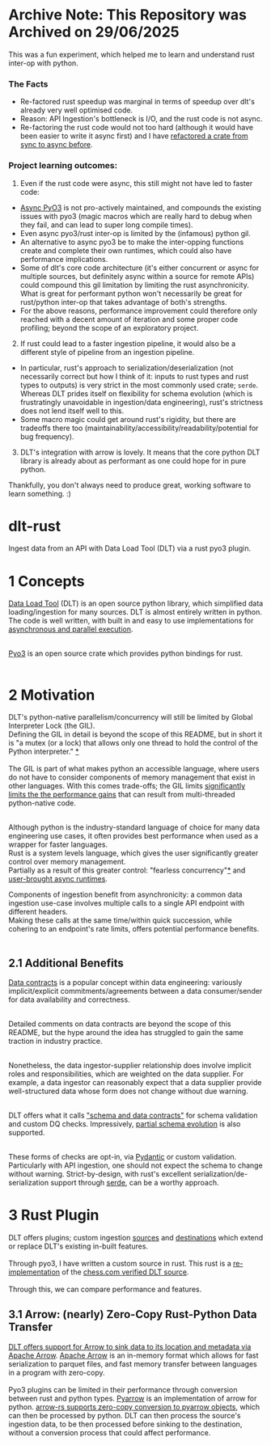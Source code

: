 # Archive Note: This Repository was Archived on 29/06/2025
This was a fun experiment, which helped me to learn and understand rust inter-op with python.

### The Facts
* Re-factored rust speedup was marginal in terms of speedup over dlt's already very well optimised code.
* Reason: API Ingestion's bottleneck is I/O, and the rust code is not async.
* Re-factoring the rust code would not too hard (although it would have been easier to write it async first) and I have [refactored a crate from sync to async before](https://github.com/maxwellflitton/dockpack/pull/11).

### Project learning outcomes:
1. Even if the rust code were async, this still might not have led to faster code:
  * [Async PyO3](https://github.com/PyO3/pyo3-async-runtimes) is not pro-actively maintained, and compounds the existing issues with pyo3 (magic macros which are really hard to debug when they fail, and can lead to super long compile times).
  * Even async pyo3/rust inter-op is limited by the (infamous) python gil.
  * An alternative to async pyo3 be to make the inter-opping functions create and complete their own runtimes, which could also have performance implications.
  * Some of dlt's core code architecture (it's either concurrent or async for multiple sources, but definitely async within a source for remote APIs) could compound this gil limitation by limiting the rust asynchronicity. What is great for performant python won't necessarily be great for rust/python inter-op that takes advantage of both's strengths.
* For the above reasons, performance improvement could therefore only reached with a decent amount of iteration and some proper code profiling; beyond the scope of an exploratory project.

2. If rust could lead to a faster ingestion pipeline, it would also be a different style of pipeline from an ingestion pipeline.
* In particular, rust's approach to serialization/deserialization (not necessarily correct but how I think of it: inputs to rust types and rust types to outputs) is very strict in the most commonly used crate; `serde`. Whereas DLT prides itself on flexibility for schema evolution (which is frustratingly unavoidable in ingestion/data engineering), rust's strictness does not lend itself well to this.
* Some macro magic could get around rust's rigidity, but there are tradeoffs there too (maintainability/accessibility/readability/potential for bug frequency).

3. DLT's integration with arrow is lovely. It means that the core python DLT library is already about as performant as one could hope for in pure python.

Thankfully, you don't always need to produce great, working software to learn something. :)

# dlt-rust
Ingest data from an API with Data Load Tool (DLT) via a rust pyo3 plugin.

# 1 Concepts
[Data Load Tool](https://github.com/dlt-hub/dlt) (DLT) is an open source python library, which simplified data loading/ingestion for many sources. DLT is almost entirely written in python. The code is well written, with built in and easy to use implementations for [asynchronous and parallel execution](https://dlthub.com/docs/reference/performance/#parallelism-within-a-pipeline).<br><br>

[Pyo3](https://github.com/PyO3/pyo3) is an open source crate which provides python bindings for rust.<br><br>


# 2 Motivation
DLT's python-native parallelism/concurrency will still be limited by Global Interpreter Lock (the GIL).<br>
Defining the GIL in detail is beyond the scope of this README, but in short it is "a mutex (or a lock) that allows only one thread to hold the control of the Python interpreter." [*](https://realpython.com/python-gil/)<br><br>
The GIL is part of what makes python an accessible language, where users do not have to consider components of memory management that exist in other languages.
With this comes trade-offs; the GIL limits [significantly limits the the performance gains](https://realpython.com/python-gil/#the-impact-on-multi-threaded-python-programs) that can result from multi-threaded python-native code.<br><br>

Although python is the industry-standard language of choice for many data engineering use cases, it often provides best performance when used as a wrapper for faster languages.<br>Rust is a system levels language, which gives the user significantly greater control over memory management.<br>
Partially as a result of this greater control: "fearless concurrency"[*](https://doc.rust-lang.org/book/ch16-00-concurrency.html) and [user-brought async runtimes](https://doc.rust-lang.org/book/ch17-00-async-await.html).

Components of ingestion benefit from asynchronicity: a common data ingestion use-case involves multiple calls to a single API endpoint with different headers.<br>
Making these calls at the same time/within quick succession, while cohering to an endpoint's rate limits, offers potential performance benefits.<br><br>

## 2.1 Additional Benefits
[Data contracts](https://learn.microsoft.com/en-us/azure/cloud-adoption-framework/scenarios/cloud-scale-analytics/architectures/data-contracts) is a popular concept within data engineering: variously implicit/explicit commitments/agreements between a data consumer/sender for data availability and correctness.<br><br>

Detailed comments on data contracts are beyond the scope of this README, but the hype around the idea has struggled to gain the same traction in industry practice.<br><br>

Nonetheless, the data ingestor-supplier relationship does involve implicit roles and responsibilities, which are weighted on the data supplier. For example, a data ingestor can reasonably expect that a data supplier provide well-structured data whose form does not change without due warning.<br><br>

DLT offers what it calls ["schema and data contracts"](https://dlthub.com/docs/general-usage/schema-contracts) for schema validation and custom DQ checks. Impressively, [partial schema evolution](https://dlthub.com/docs/general-usage/schema-evolution) is also supported.<br><br>

These forms of checks are opt-in, via [Pydantic](https://github.com/pydantic/pydantic) or custom validation.<br>Particularly with API ingestion, one should not expect the schema to change without warning. Strict-by-design, with rust's excellent serialization/de-serialization support through [serde](https://docs.rs/serde/latest/serde/), can be a worthy approach.

# 3 Rust Plugin
DLT offers plugins; custom ingestion [sources](https://dlthub.com/docs/dlt-ecosystem/verified-sources/) and [destinations](https://dlthub.com/docs/dlt-ecosystem/destinations/) which extend or replace DLT's existing in-built features.<br><br>
Through pyo3, I have written a custom source in rust. This rust is a [re-implementation](http://rewriteitinrust.studiosi.es/img/rewrite_in_rust_1.jpg) of the [chess.com verified DLT source](https://dlthub.com/docs/dlt-ecosystem/verified-sources/chess).<br><br>
Through this, we can compare performance and features.

## 3.1 Arrow: (nearly) Zero-Copy Rust-Python Data Transfer
[DLT offers support for Arrow to sink data to its location and metadata via Apache Arrow](https://dlthub.com/blog/how-dlt-uses-apache-arrow). [Apache Arrow](https://arrow.apache.org/) is an in-memory format which allows for fast serialization to parquet files, and fast memory transfer between languages in a program with zero-copy.<br><br>
Pyo3 plugins can be limited in their performance through conversion between rust and python types. [Pyarrow](https://pypi.org/project/pyarrow/) is an implementation of arrow for python. [arrow-rs supports zero-copy conversion to pyarrow objects](https://docs.rs/arrow/latest/arrow/pyarrow/index.html), which can then be processed by python. DLT can then process the source's ingestion data, to be then processed before sinking to the destination, without a conversion process that could affect performance.
